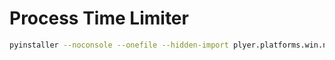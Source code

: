 # Process Time Limiter

```bash
pyinstaller --noconsole --onefile --hidden-import plyer.platforms.win.notification .\ProcessTimeLimiter.py
```
